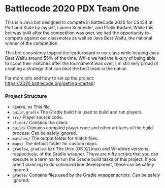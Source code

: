 # Battlecode 2020 PDX Team One

This is a Java bot designed to compete in BattleCode 2020 for CS454 at Portland State by myself, Lauren Schneider, and Pratik Kadam. While this bot was built after the competition was over, we had the opportunity to compete against our classmates as well as Java Best Waifu, the national winner of the competition. 

This bot consistenly topped the leaderboard in our class while beating Java Best Waifu around 55% of the time. While we had the luxury of being able to scout their matches after the tournament was over, I'm still very proud of creating a strategy that can beat the best team in the nation

For more info and how to set up the project: https://2020.battlecode.org/getting-started!

### Project Structure

- `README.md`
    This file.
- `build.gradle`
    The Gradle build file used to build and run players.
- `src/`
    Player source code.
- `client/`
    Contains the client.
- `build/`
    Contains compiled player code and other artifacts of the build process. Can be safely ignored.
- `matches/`
    The output folder for match files.
- `maps/`
    The default folder for custom maps.
- `gradlew`, `gradlew.bat`
    The Unix (OS X/Linux) and Windows versions, respectively, of the Gradle wrapper. These are nifty scripts that you can execute in a terminal to run the Gradle build tasks of this project. If you aren't planning to do command line development, these can be safely ignored.
- `gradle/`
    Contains files used by the Gradle wrapper scripts. Can be safely ignored.

